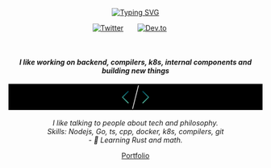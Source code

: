 <p align="center">
<a href="https://git.io/typing-svg"><img src="https://readme-typing-svg.demolab.com?font=Fira+Code&pause=1000&color=F188AA&center=true&vCenter=true&multiline=true&width=435&height=62&lines=Hi+there%2C;you+have+arrived+in+wizards+arena!!!" alt="Typing SVG" /></a>
</p>

<p align="center">
  <a href="https://twitter.com/Yash_Dhadve4"><img width="32px" alt="Twitter" title="Twitter" src="https://i.imgur.com/OXZM1L6.png"/></a>
  &#8287;&#8287;&#8287;&#8287;&#8287;
  <a href="https://yashdhadve.hashnode.dev"><img width="32px" alt="Dev.to" title="DenverCoder1 Dev.to" src="https://i.imgur.com/mVm29vK.png"></a>
  &#8287;&#8287;&#8287;&#8287;&#8287;
  
</p>

<br/>

#### <p align="center" style= "font-style: italic">I like working on backend, compilers, k8s, internal components and building new things</p>
![I like working on backend and converting math functions into code.](https://github.com/Exar04/Exar04/blob/main/image.png)


<p align="center" style= "font-style: italic">
I like talking to people about tech and philosophy.<br>
Skills: Nodejs, Go, ts, cpp, docker, k8s, compilers, git<br>
  - 🔭 Learning Rust and math.
</p>
<a href="https://exar04.github.io/Portfolio/"><p align = "center" >Portfolio </p><a>





